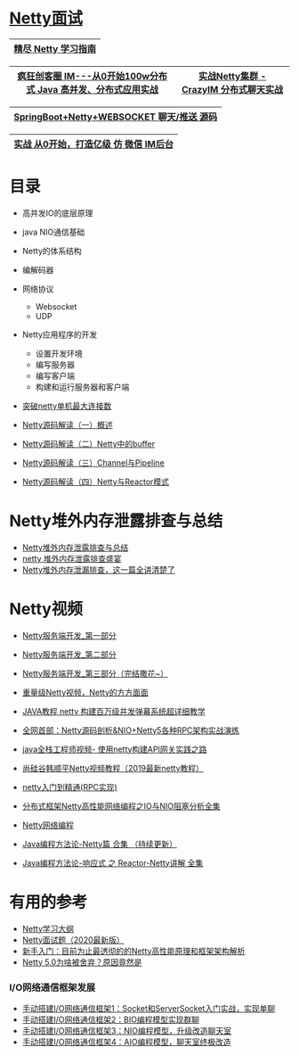
# [Netty面试](https://github.com/stevenli91748/JAVA-Architecture/blob/master/Tools%20and%20Middleware/Netty/interview/README.md)

[精尽 Netty 学习指南](http://svip.iocoder.cn/Netty/tutorials/)|
---|

[疯狂创客圈 IM---从0开始100w分布式 Java 高并发、分布式应用实战](https://gitee.com/crazymaker/crazy_tourist_circle__im)|[实战Netty集群 - CrazyIM 分布式聊天实战](https://www.cnblogs.com/crazymakercircle/p/11470287.html)|
---|---|

  [SpringBoot+Netty+WEBSOCKET  聊天/推送 源码](https://gitee.com/crazymaker/websocket_chat_room)|
  ---|

 [实战 从0开始，打造亿级 仿 微信 IM后台](https://www.cnblogs.com/crazymakercircle/p/9912267.html)|
 ---|

# 目录
* 高并发IO的底层原理
* java NIO通信基础
* Netty的体系结构
* 编解码器
* 网络协议
  * Websocket
  * UDP
* Netty应用程序的开发
  * 设置开发环境
  * 编写服务器
  * 编写客户端
  * 构建和运行服务器和客户端





* [突破netty单机最大连接数](https://blog.csdn.net/Erica_1230/article/details/83614951)
* [Netty源码解读（一）概述](http://ifeve.com/netty1/)
* [Netty源码解读（二）Netty中的buffer](http://ifeve.com/netty-2-buffer/)
* [Netty源码解读（三）Channel与Pipeline](http://ifeve.com/channel-pipeline/)
* [Netty源码解读（四）Netty与Reactor模式](http://ifeve.com/netty-reactor-4/)

# Netty堆外内存泄露排查与总结

* [Netty堆外内存泄露排查与总结](https://juejin.im/post/5bc93905e51d4560c5646d00)
* [netty 堆外内存泄露排查盛宴](http://www.jiangxinlingdu.com/practice/2018/09/04/netty-outofheap.html)
* [Netty堆外内存泄漏排查，这一篇全讲清楚了](https://juejin.im/post/5e0dbc67f265da5d153f3f35)

# Netty视频

* [Netty服务端开发_第一部分](https://www.bilibili.com/video/av61740948?from=search&seid=17769244853057910775)
* [Netty服务端开发_第二部分](https://www.bilibili.com/video/av61773545/?spm_id_from=333.788.videocard.15)
* [Netty服务端开发_第三部分（完结撒花~）](https://www.bilibili.com/video/av61833922/?spm_id_from=333.788.videocard.6)
* [重量级Netty视频，Netty的方方面面](https://www.youtube.com/watch?v=DKJ0w30M0vg&list=PLPACrBSgVF-z43jTEpKQZi9h_W8RkSiM3&index=1)

* [JAVA教程 netty 构建百万级并发弹幕系统超详细教学](https://www.bilibili.com/video/av54718542/?spm_id_from=333.788.videocard.8)
* [全网首部：Netty源码剖析&NIO+Netty5各种RPC架构实战演练](https://www.bilibili.com/video/av45655374/?spm_id_from=333.788.videocard.20)
* [java全栈工程师视频- 使用netty构建API网关实践之路](https://www.bilibili.com/video/av54737864/?spm_id_from=333.788.videocard.19)
* [尚硅谷韩顺平Netty视频教程（2019最新netty教程）](https://www.bilibili.com/video/av76227904?from=search&seid=11334929433863206245)
* [netty入门到精通(RPC实现)](https://www.bilibili.com/video/av44457831/?spm_id_from=333.788.videocard.2)
* [分布式框架Netty高性能网络编程之IO与NIO阻塞分析全集](https://www.bilibili.com/video/av64766035)
* [Netty网络编程](https://www.bilibili.com/video/av58421326/?spm_id_from=333.788.videocard.9)
* [Java编程方法论-Netty篇 合集 （持续更新）](https://www.bilibili.com/video/av50169264)
* [Java编程方法论-响应式 之 Reactor-Netty讲解 全集](https://www.bilibili.com/video/av45556406)



# 有用的参考
* [Netty学习大纲](https://www.jianshu.com/p/a29bc6a19c6c)
* [Netty面试题（2020最新版）](https://blog.csdn.net/ThinkWon/article/details/104391081)
* [新手入门：目前为止最透彻的的Netty高性能原理和框架架构解析](http://www.52im.net/thread-2043-1-1.html)
* [Netty 5.0为啥被舍弃？原因竟然是](https://mp.weixin.qq.com/s?__biz=MzA5NTUzNTA2Mw==&mid=2454932288&idx=1&sn=149a790e4d3d6b2722ccdb677e54a666&scene=21#wechat_redirect)


### I/O网络通信框架发展
* [手动搭建I/O网络通信框架1：Socket和ServerSocket入门实战，实现单聊](https://www.cnblogs.com/lbhym/p/12673470.html)
* [手动搭建I/O网络通信框架2：BIO编程模型实现群聊](https://www.cnblogs.com/lbhym/p/12681787.html)
* [手动搭建I/O网络通信框架3：NIO编程模型，升级改造聊天室](https://www.cnblogs.com/lbhym/p/12698309.html)
* [手动搭建I/O网络通信框架4：AIO编程模型，聊天室终极改造](https://www.cnblogs.com/lbhym/p/12720944.html)






 
